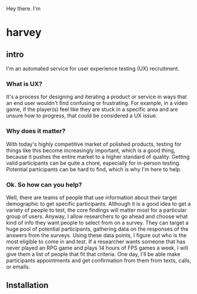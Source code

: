 Hey there. I'm 

# harvey
## intro
I'm an automated service for user experience testing (UX) recruitment.

### What is UX?

It's a process for designing and iterating a product or service in ways that an end user wouldn't find confusing or frustrating.
For example, in a video game, if the player(s) feel like they are stuck in a specific area and are unsure how to progress, that could be considered a UX issue.

### Why does it matter? 

With today's highly competitive market of polished products, testing for things like this become increasingly important, which is a good thing, because it pushes the entire market to a higher standard of quality.
Getting valid participants can be quite a chore, especially for in-person testing.
Potential participants can be hard to find, which is why I'm here to help.

### Ok. So how can you help?

Well, there are teams of people that use information about their target demographic to get specific participants.
Although it is a good idea to get a variety of people to test, the core findings will matter most for a particular group of users.
Anyway, I allow researchers to go ahead and choose what kind of info they want people to select from on a survey.
They can target a huge pool of potential participants, gathering data on the responses of the answers from the surveys.
Using these data points, I figure out who is the most eligible to come in and test.
If a researcher wants someone that has never played an RPG game and plays 14 hours of FPS games a week, I will give them a list of people that fit that criteria.
One day, I'll be able make participants appointments and get confirmation from them from texts, calls, or emails.

## Installation
